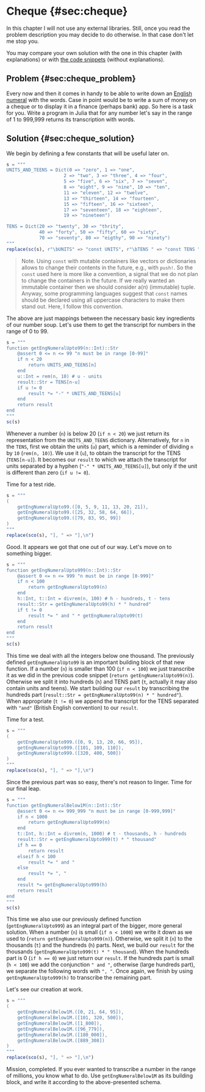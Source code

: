 # Cheque {#sec:cheque}

In this chapter I will not use any external libraries. Still, once you read the
problem description you may decide to do otherwise. In that case don't let me
stop you.

You may compare your own solution with the one in this chapter (with
explanations) or with [the code
snippets](https://github.com/b-lukaszuk/BS_wJ_eng/tree/main/code_snippets/cheque)
(without explanations).

## Problem {#sec:cheque_problem}

Every now and then it comes in handy to be able to write down an [English
numeral](https://en.wikipedia.org/wiki/English_numerals) with the words. Case in
point would be to write a sum of money on a cheque or to display it in a finance
(perhaps bank) app. So here is a task for you. Write a program in Julia that for
any number let's say in the range of 1 to 999,999 returns its transcription with
words.

## Solution {#sec:cheque_solution}

We begin by defining a few constants that will be useful later on.

```jl
s = """
UNITS_AND_TEENS = Dict(0 => "zero", 1 => "one",
                     2 => "two", 3 => "three", 4 => "four",
                     5 => "five", 6 => "six", 7 => "seven",
                     8 => "eight", 9 => "nine", 10 => "ten",
                     11 => "eleven", 12 => "twelve",
                     13 => "thirteen", 14 => "fourteen",
                     15 => "fifteen", 16 => "sixteen",
                     17 => "seventeen", 18 => "eighteen",
                     19 => "nineteen")

TENS = Dict(20 => "twenty", 30 => "thrity",
            40 => "forty", 50 => "fifty", 60 => "sixty",
            70 => "seventy", 80 => "eigthy", 90 => "ninety")
"""
replace(sc(s), r"\bUNITS" => "const UNITS", r"\bTENS " => "const TENS ")
```

> Note. Using `const` with mutable containers like vectors or dictionaries
> allows to change their contents in the future, e.g., with `push!`. So the
> `const` used here is more like a convention, a signal that we do not plan to
> change the containers in the future. If we really wanted an immutable
> container then we should consider a(n) (immutable) tuple. Anyway, some
> programming languages suggest that `const` names should be declared using all
> uppercase characters to make them stand out. Here, I follow this convention.

The above are just mappings between the necessary basic key ingredients of our
number soup. Let's use them to get the transcript for numbers in the range of 0
to 99.

```jl
s = """
function getEngNumeralUpto99(n::Int)::Str
    @assert 0 <= n <= 99 "n must be in range [0-99]"
    if n < 20
        return UNITS_AND_TEENS[n]
    end
    u::Int = rem(n, 10) # u - units
    result::Str = TENS[n-u]
    if u != 0
        result *= "-" * UNITS_AND_TEENS[u]
    end
    return result
end
"""
sc(s)
```

Whenever a number (`n`) is below 20 (`if n < 20`) we just return its
representation from the `UNITS_AND_TEENS` dictionary. Alternatively, for `n` in
the `TENS`, first we obtain the units (`u`) part, which is a reminder of
dividing `n` by `10` (`rem(n, 10)`). We use it (`u`), to obtain the transcript
for the TENS (`TENS[n-u]`). It becomes our `result` to which we attach the
transcript for units separated by a hyphen (`"-" * UNITS_AND_TEENS[u]`), but only
if the unit is different than zero (`if u != 0`).

Time for a test ride.

```jl
s = """
(
	getEngNumeralUpto99.([0, 5, 9, 11, 13, 20, 21]),
	getEngNumeralUpto99.([25, 32, 58, 64, 66]),
	getEngNumeralUpto99.([79, 83, 95, 99])
)
"""
replace(sco(s), "], " => "],\n")
```

Good. It appears we got that one out of our way. Let's move on to something
bigger.

```jl
s = """
function getEngNumeralUpto999(n::Int)::Str
    @assert 0 <= n <= 999 "n must be in range [0-999]"
    if n < 100
        return getEngNumeralUpto99(n)
    end
    h::Int, t::Int = divrem(n, 100) # h - hundreds, t - tens
    result::Str = getEngNumeralUpto99(h) * " hundred"
    if t != 0
        result *= " and " * getEngNumeralUpto99(t)
    end
    return result
end
"""
sc(s)
```

This time we deal with all the integers below one thousand.
The previously defined `getEngNumeralUpto99` is an important building block of
that new function. If a number (`n`) is smaller than 100 (`if n < 100`) we just
transcribe it as we did in the previous code snippet
(`return getEngNumeralUpto99(n)`).
Otherwise we split it into hundreds (`h`) and TENS part (`t`, actually it may
also contain units and teens). We start building our `result` by transcribing
the hundreds part (`result::Str = getEngNumeralUpto99(n) * " hundred"`). When
appropriate (`t != 0`) we append the transcript for the TENS separated with
`"and"` (British English convention) to our `result`.

Time for a test.

```jl
s = """
(
	getEngNumeralUpto999.([0, 9, 13, 20, 66, 95]),
	getEngNumeralUpto999.([101, 109, 110]),
	getEngNumeralUpto999.([320, 400, 500])
)
"""
replace(sco(s), "], " => "],\n")
```

Since the previous part was so easy, there's not reason to linger. Time for our
final leap.

```jl
s = """
function getEngNumeralBelow1M(n::Int)::Str
    @assert 0 <= n <= 999_999 "n must be in range [0-999,999]"
    if n < 1000
        return getEngNumeralUpto999(n)
    end
    t::Int, h::Int = divrem(n, 1000) # t - thousands, h - hundreds
    result::Str = getEngNumeralUpto999(t) * " thousand"
    if h == 0
        return result
    elseif h < 100
        result *= " and "
    else
        result *= ", "
    end
    result *= getEngNumeralUpto999(h)
    return result
end
"""
sc(s)
```

This time we also use our previously defined function (`getEngNumeralUpto999`)
as an integral part of the bigger, more general solution. When a number (`n`)
is small (`if n < 1000`) we write it down as we used to
(`return getEngNumeralUpto999(n)`). Otherwise, we split it (`n`) to the
thousands (`t`) and the hundreds (`h`) parts. Next, we build our `result` for
the thousands (`getEngNumeralUpto999(t) * " thousand`).
When the hundreds part is 0 (`if h == 0`) we just return our `result`. If the
hundreds part is small (`h < 100`) we add the conjunction `" and "`, otherwise
(large hundreds part), we separate the following words with `", "`. Once again,
we finish by using `getEngNumeralUpto999(h)` to transcribe the remaining part.

Let's see our creation at work.

```jl
s = """
(
	getEngNumeralBelow1M.([0, 21, 64, 95]),
	getEngNumeralBelow1M.([101, 320, 500]),
	getEngNumeralBelow1M.([1_800]),
	getEngNumeralBelow1M.([96_779]),
	getEngNumeralBelow1M.([180_000]),
	getEngNumeralBelow1M.([889_308])
)
"""
replace(sco(s), "], " => "],\n")
```

Mission, completed. If you ever wanted to transcribe a number in the range of
millions, you know what to do. Use `getEngNumeralBelow1M` as its building block,
and write it according to the above-presented schema.
